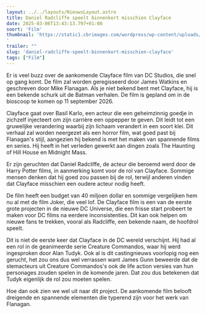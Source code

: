 ```yaml
---
layout: ../../layouts/NieuwsLayout.astro
title: Daniel Radcliffe speelt binnenkort misschien Clayface
date: 2025-03-06T13:43:13.797+01:00
soort: 'Film'
thumbnail: 'https://static1.cbrimages.com/wordpress/wp-content/uploads/2025/02/daniel-radcliffe-clayface.jpg
'
trailer: ""
slug: 'daniel-radcliffe-speelt-binnenkort-misschien-clayface'
tags: ["Film"]
---
```


Er is veel buzz over de aankomende Clayface film van DC Studios, die snel op
gang komt. De film zal worden geregisseerd door James Watkins en geschreven door
Mike Flanagan. Als je niet bekend bent met Clayface, hij is een bekende schurk
uit de Batman verhalen. De film is gepland om in de bioscoop te komen op 11
september 2026.

Clayface gaat over Basil Karlo, een acteur die een geheimzinnig goedje in
zichzelf injecteert om zijn carrière een oppepper te geven. Dit leidt tot een
gruwelijke verandering waarbij zijn lichaam verandert in een soort klei. Dit
verhaal zal worden neergezet als een horror film, wat goed past bij Flanagan's
stijl, aangezien hij bekend is met het maken van spannende films en series. Hij
heeft in het verleden gewerkt aan dingen zoals The Haunting of Hill House en
Midnight Mass.

Er zijn geruchten dat Daniel Radcliffe, de acteur die beroemd werd door de Harry
Potter films, in aanmerking komt voor de rol van Clayface. Sommige mensen denken
dat hij goed zou passen bij de rol, terwijl anderen vinden dat Clayface
misschien een oudere acteur nodig heeft.

De film heeft een budget van 40 miljoen dollar en sommige vergelijken hem nu al
met de film Joker, die veel lof. De Clayface film is een van de eerste grote
projecten in de nieuwe DC Universe, die een frisse start probeert te maken voor
DC films na eerdere inconsistenties. Dit kan ook helpen om nieuwe fans te
trekken, vooral als Radcliffe, een bekende naam, de hoofdrol speelt.

Dit is niet de eerste keer dat Clayface in de DC wereld verschijnt. Hij had al
een rol in de geanimeerde serie Creature Commandos, waar hij werd ingesproken
door Alan Tudyk. Ook al is dit castingnieuws voorlopig nog een gerucht, het zou
ons dus wel verrassen want James Gunn beweerde dat de stemacteurs uit Creature
Commandos's ook de life action versies van hun personages zouden spelen in de
komende jaren. Dat zou dus betekenen dat Tudyk eigenlijk de rol zou moeten
spelen.

Hoe dan ook zien we wel uit naar dit project. De aankomende film belooft
dreigende en spannende elementen die typerend zijn voor het werk van Flanagan.